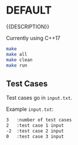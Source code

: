 # DEFAULT

{{DESCRIPTION}}

Currently using C++17

```bash
make
make all
make clean
make run
```

## Test Cases

Test cases go in `input.txt`.

Example `input.txt`:

```txt
3   :number of test cases
2   :test case 1 input
-2  :test case 2 input
0   :test case 3 input
```
